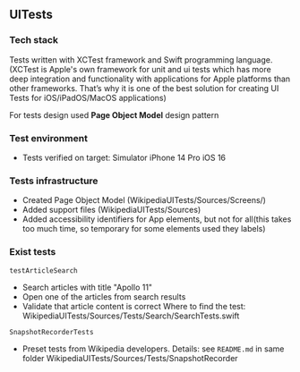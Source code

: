 ## UITests

### Tech stack
Tests written with XCTest framework and Swift programming language. 
(XCTest is Apple's own framework for unit and ui tests which has more deep integration and functionality with applications for Apple platforms than other frameworks. That’s why it is one of the best solution for creating UI Tests for iOS/iPadOS/MacOS applications)

For tests design used **Page Object Model** design pattern

### Test environment
- Tests verified on target: Simulator iPhone 14 Pro iOS 16

### Tests infrastructure
- Created Page Object Model (WikipediaUITests/Sources/Screens/)
- Added support files (WikipediaUITests/Sources)
- Added accessibility identifiers for App elements, but not for all(this takes too much time, so temporary for some elements used they labels)

### Exist tests
```testArticleSearch```
- Search articles with title "Apollo 11"
- Open one of the articles from search results
- Validate that article content is correct
Where to find the test: WikipediaUITests/Sources/Tests/Search/SearchTests.swift

```SnapshotRecorderTests```
- Preset tests from Wikipedia developers. 
Details: see `README.md` in same folder WikipediaUITests/Sources/Tests/SnapshotRecorder
